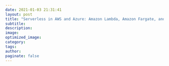 ```yaml
---
date: 2021-01-03 21:31:41
layout: post
title: "Serverless in AWS and Azure: Amazon Lambda, Amazon Fargate, and Azure Function"
subtitle:
description:
image:
optimized_image:
category:
tags:
author:
paginate: false
---
```

